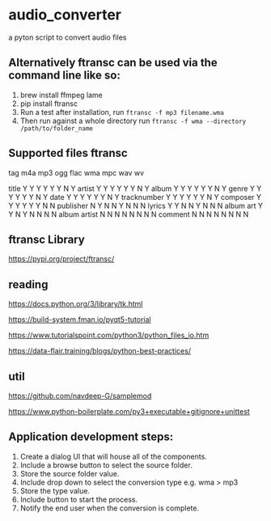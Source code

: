 # audio_converter

a pyton script to convert audio files

## Alternatively ftransc can be used via the command line like so:

1. brew install ffmpeg lame
3. pip install ftransc
3. Run a test after installation, run `ftransc -f mp3 filename.wma`
4. Then run against a whole directory run `ftransc -f wma --directory /path/to/folder_name`

## Supported files ftransc

tag	         m4a	mp3	ogg	flac	wma	mpc	wav	wv

title	        Y	   Y	 Y	  Y	   Y	 Y	 N	Y
artist        Y	   Y	 Y	  Y	   Y	 Y	 N	Y
album	        Y	   Y	 Y	  Y	   Y	 Y	 N	Y
genre	        Y	   Y	 Y	  Y	   Y	 Y	 N	Y
date	        Y	   Y	 Y	  Y	   Y	 Y	 N	Y
tracknumber	  Y	   Y	 Y	  Y	   Y	 Y	 N	Y
composer	    Y	   Y	 Y	  Y	   Y	 Y	 N	N
publisher	    N	   Y	 N	  N	   Y	 N	 N	N
lyrics	      Y	   Y	 N	  N	   Y	 N	 N	N
album art	    Y	   Y	 N	  Y	   N	 N	 N	N
album artist	N	   N	 N	  N	   N	 N	 N	N
comment	      N	   N	 N	  N	   N	 N	 N	N

## ftransc Library

https://pypi.org/project/ftransc/

## reading

https://docs.python.org/3/library/tk.html

https://build-system.fman.io/pyqt5-tutorial

https://www.tutorialspoint.com/python3/python_files_io.htm

https://data-flair.training/blogs/python-best-practices/

## util

https://github.com/navdeep-G/samplemod

https://www.python-boilerplate.com/py3+executable+gitignore+unittest

## Application development steps:

1. Create a dialog UI that will house all of the components.
2. Include a browse button to select the source folder.
3. Store the source folder value.
4. Include drop down to select the conversion type e.g. wma > mp3
5. Store the type value.
6. Include button to start the process.
7. Notify the end user when the conversion is complete.